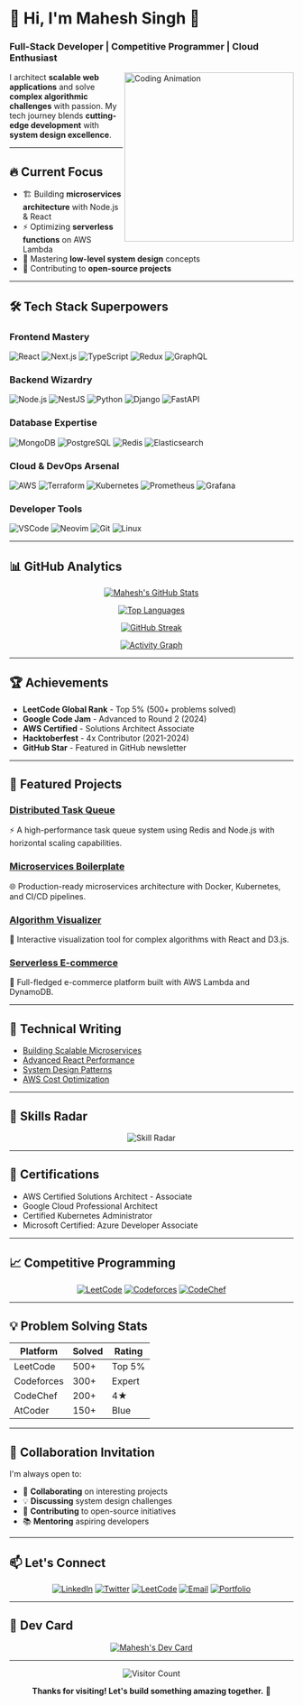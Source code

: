# 👋 Hi, I'm **Mahesh Singh** 🚀

### **Full-Stack Developer | Competitive Programmer | Cloud Enthusiast**

<img align="right" src="https://media.giphy.com/media/qgQUggAC3Pfv687qPC/giphy.gif" width="300" alt="Coding Animation">

I architect **scalable web applications** and solve **complex algorithmic challenges** with passion. My tech journey blends **cutting-edge development** with **system design excellence**.

---

## 🔥 **Current Focus**

- 🏗️ Building **microservices architecture** with Node.js & React
- ⚡ Optimizing **serverless functions** on AWS Lambda
- 🧠 Mastering **low-level system design** concepts
- 🚀 Contributing to **open-source projects**

---

## 🛠 **Tech Stack Superpowers**

### **Frontend Mastery**
![React](https://img.shields.io/badge/React-20232A?style=for-the-badge&logo=react&logoColor=61DAFB)
![Next.js](https://img.shields.io/badge/Next.js-000000?style=for-the-badge&logo=next.js&logoColor=white)
![TypeScript](https://img.shields.io/badge/TypeScript-3178C6?style=for-the-badge&logo=typescript&logoColor=white)
![Redux](https://img.shields.io/badge/Redux-764ABC?style=for-the-badge&logo=redux&logoColor=white)
![GraphQL](https://img.shields.io/badge/GraphQL-E10098?style=for-the-badge&logo=graphql&logoColor=white)

### **Backend Wizardry**
![Node.js](https://img.shields.io/badge/Node.js-339933?style=for-the-badge&logo=node.js&logoColor=white)
![NestJS](https://img.shields.io/badge/NestJS-E0234E?style=for-the-badge&logo=nestjs&logoColor=white)
![Python](https://img.shields.io/badge/Python-3776AB?style=for-the-badge&logo=python&logoColor=white)
![Django](https://img.shields.io/badge/Django-092E20?style=for-the-badge&logo=django&logoColor=white)
![FastAPI](https://img.shields.io/badge/FastAPI-009688?style=for-the-badge&logo=fastapi&logoColor=white)

### **Database Expertise**
![MongoDB](https://img.shields.io/badge/MongoDB-47A248?style=for-the-badge&logo=mongodb&logoColor=white)
![PostgreSQL](https://img.shields.io/badge/PostgreSQL-4169E1?style=for-the-badge&logo=postgresql&logoColor=white)
![Redis](https://img.shields.io/badge/Redis-DC382D?style=for-the-badge&logo=redis&logoColor=white)
![Elasticsearch](https://img.shields.io/badge/Elasticsearch-005571?style=for-the-badge&logo=elasticsearch&logoColor=white)

### **Cloud & DevOps Arsenal**
![AWS](https://img.shields.io/badge/AWS-232F3E?style=for-the-badge&logo=amazon-aws&logoColor=white)
![Terraform](https://img.shields.io/badge/Terraform-7B42BC?style=for-the-badge&logo=terraform&logoColor=white)
![Kubernetes](https://img.shields.io/badge/Kubernetes-326CE5?style=for-the-badge&logo=kubernetes&logoColor=white)
![Prometheus](https://img.shields.io/badge/Prometheus-E6522C?style=for-the-badge&logo=prometheus&logoColor=white)
![Grafana](https://img.shields.io/badge/Grafana-F46800?style=for-the-badge&logo=grafana&logoColor=white)

### **Developer Tools**
![VSCode](https://img.shields.io/badge/VSCode-007ACC?style=for-the-badge&logo=visual-studio-code&logoColor=white)
![Neovim](https://img.shields.io/badge/Neovim-57A143?style=for-the-badge&logo=neovim&logoColor=white)
![Git](https://img.shields.io/badge/Git-F05032?style=for-the-badge&logo=git&logoColor=white)
![Linux](https://img.shields.io/badge/Linux-FCC624?style=for-the-badge&logo=linux&logoColor=black)

---

## 📊 **GitHub Analytics**

<div align="center">

[![Mahesh's GitHub Stats](https://github-readme-stats.vercel.app/api?username=maheshsingh20&show_icons=true&count_private=true&theme=radical&hide_border=true&include_all_commits=true)](https://github.com/maheshsingh20)

[![Top Languages](https://github-readme-stats.vercel.app/api/top-langs/?username=maheshsingh20&layout=compact&theme=radical&hide_border=true&langs_count=8)](https://github.com/maheshsingh20)

[![GitHub Streak](https://streak-stats.demolab.com/?user=maheshsingh20&theme=radical&hide_border=true)](https://github.com/maheshsingh20)

[![Activity Graph](https://github-readme-activity-graph.vercel.app/graph?username=maheshsingh20&theme=react-dark&hide_border=true&area=true)](https://github.com/maheshsingh20)

</div>

---

## 🏆 **Achievements**

- **LeetCode Global Rank** - Top 5% (500+ problems solved)
- **Google Code Jam** - Advanced to Round 2 (2024)
- **AWS Certified** - Solutions Architect Associate
- **Hacktoberfest** - 4x Contributor (2021-2024)
- **GitHub Star** - Featured in GitHub newsletter

---

## 🚀 **Featured Projects**

### [Distributed Task Queue](https://github.com/maheshsingh20/distributed-task-queue)
⚡ A high-performance task queue system using Redis and Node.js with horizontal scaling capabilities.

### [Microservices Boilerplate](https://github.com/maheshsingh20/microservices-boilerplate)
🌐 Production-ready microservices architecture with Docker, Kubernetes, and CI/CD pipelines.

### [Algorithm Visualizer](https://github.com/maheshsingh20/algorithm-visualizer)
🧮 Interactive visualization tool for complex algorithms with React and D3.js.

### [Serverless E-commerce](https://github.com/maheshsingh20/serverless-ecommerce)
🛒 Full-fledged e-commerce platform built with AWS Lambda and DynamoDB.

---

## 📝 **Technical Writing**

- [Building Scalable Microservices](https://medium.com/@maheshsingh20/scalable-microservices)
- [Advanced React Performance](https://dev.to/maheshsingh20/react-performance)
- [System Design Patterns](https://hashnode.com/@maheshsingh20/system-design)
- [AWS Cost Optimization](https://medium.com/@maheshsingh20/aws-cost-optimization)

---

## 🌟 **Skills Radar**

<div align="center">
  
![Skill Radar](https://skillicons.dev/icons?i=js,ts,react,nextjs,nodejs,nestjs,python,django,aws,docker,kubernetes,redis,postgresql,mongodb,graphql,linux,git)

</div>

---

## 🏅 **Certifications**

- AWS Certified Solutions Architect - Associate
- Google Cloud Professional Architect
- Certified Kubernetes Administrator
- Microsoft Certified: Azure Developer Associate

---

## 📈 **Competitive Programming**

<div align="center">

[![LeetCode](https://img.shields.io/badge/LeetCode-500%2B%20Problems-FFA116?style=for-the-badge&logo=leetcode&logoColor=black)](https://leetcode.com/maheshsingh20)
[![Codeforces](https://img.shields.io/badge/Codeforces-Expert-1F8ACB?style=for-the-badge&logo=codeforces&logoColor=white)](https://codeforces.com/profile/maheshsingh20)
[![CodeChef](https://img.shields.io/badge/CodeChef-4%20Stars-5B4638?style=for-the-badge&logo=codechef&logoColor=white)](https://www.codechef.com/users/maheshsingh20)

</div>

---

## 💡 **Problem Solving Stats**

<div align="center">

| Platform       | Solved | Rating       |
|----------------|--------|-------------|
| LeetCode       | 500+   | Top 5%      |
| Codeforces     | 300+   | Expert      |
| CodeChef       | 200+   | 4★          |
| AtCoder        | 150+   | Blue        |

</div>

---

## 🤝 **Collaboration Invitation**

I'm always open to:
- 🤝 **Collaborating** on interesting projects
- 💡 **Discussing** system design challenges
- 🚀 **Contributing** to open-source initiatives
- 📚 **Mentoring** aspiring developers

---

## 📫 **Let's Connect**

<div align="center">

[![LinkedIn](https://img.shields.io/badge/LinkedIn-0077B5?style=for-the-badge&logo=linkedin&logoColor=white)](https://www.linkedin.com/in/maheshsingh20)
[![Twitter](https://img.shields.io/badge/Twitter-1DA1F2?style=for-the-badge&logo=twitter&logoColor=white)](https://twitter.com/rambovillain323)
[![LeetCode](https://img.shields.io/badge/LeetCode-FFA116?style=for-the-badge&logo=leetcode&logoColor=black)](https://leetcode.com/maheshsingh20)
[![Email](https://img.shields.io/badge/Email-D14836?style=for-the-badge&logo=gmail&logoColor=white)](mailto:maheshsingh20@example.com)
[![Portfolio](https://img.shields.io/badge/Portfolio-4285F4?style=for-the-badge&logo=google-chrome&logoColor=white)](https://maheshsingh.dev)

</div>

---

## 🎨 **Dev Card**

<div align="center">

[![Mahesh's Dev Card](https://api.daily.dev/devcards/3a2b5c8f6b1a4f3d8a7b6c5d4e3f2a1b.png?r=1es)](https://app.daily.dev/maheshsingh20)

</div>

---

<div align="center">
  
![Visitor Count](https://komarev.com/ghpvc/?username=maheshsingh20&label=Profile%20Views&color=0e75b6&style=flat)

**Thanks for visiting! Let's build something amazing together.** 🚀

</div>
